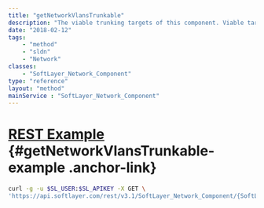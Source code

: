 ```yaml
---
title: "getNetworkVlansTrunkable"
description: "The viable trunking targets of this component. Viable targets include accessible VLANs in the same pod and network as this component, which are not already natively attached nor trunked to this component."
date: "2018-02-12"
tags:
    - "method"
    - "sldn"
    - "Network"
classes:
    - "SoftLayer_Network_Component"
type: "reference"
layout: "method"
mainService : "SoftLayer_Network_Component"
---
```


# [REST Example](#getNetworkVlansTrunkable-example) <a href="/article/rest/"><i class="fas fa-question"></i></a> {#getNetworkVlansTrunkable-example .anchor-link} 
```bash
curl -g -u $SL_USER:$SL_APIKEY -X GET \
'https://api.softlayer.com/rest/v3.1/SoftLayer_Network_Component/{SoftLayer_Network_ComponentID}/getNetworkVlansTrunkable'
```
